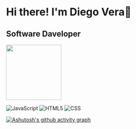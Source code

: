 <h1>Hi there! I'm Diego Vera👋</h1>
<h2>Software Daveloper</h2>
<img src="https://raw.githubusercontent.com/iampavangandhi/iampavangandhi/master/gifs/coder.gif" width="150px" height="150px" />

![JavaScript](https://img.shields.io/badge/logo-javascript-blue?logo=javascript)
![HTML5](https://img.shields.io/badge/-HTML5-333333?style=flat&logo=HTML5)
![CSS](https://img.shields.io/badge/-CSS-333333?style=flat&logo=CSS3&logoColor=1572B6)

[![Ashutosh's github activity graph](https://github-readme-activity-graph.vercel.app/graph?username=DiegoAlejandroVera0&theme=dracula)](https://github.com/DiegoAlejandroVera/github-readme-activity-graph)
